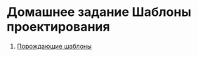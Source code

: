 # Домашнее задание Шаблоны проектирования
1. [Порождающие шаблоны](https://github.com/AlexanderTimin96/Patterns_Homework/tree/main/Generating%20pattern)
